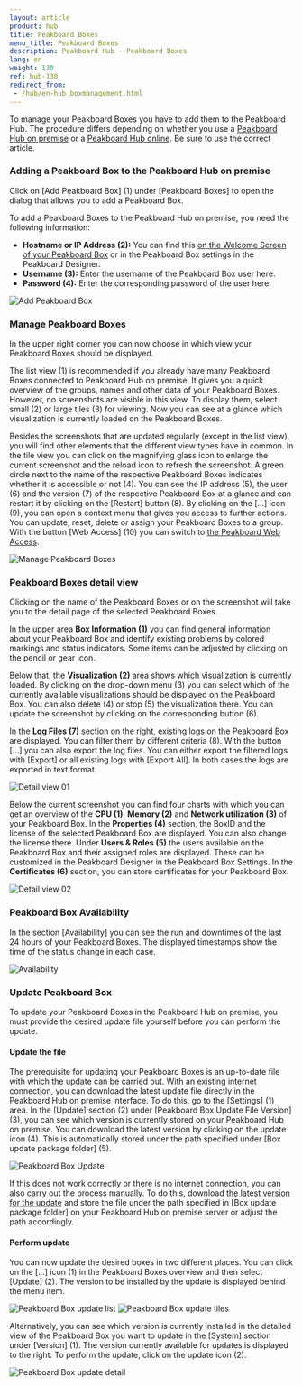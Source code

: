 ```yaml
---
layout: article
product: hub
title: Peakboard Boxes
menu_title: Peakboard Boxes
description: Peakboard Hub - Peakboard Boxes 
lang: en
weight: 130
ref: hub-130
redirect_from:
 - /hub/en-hub_boxmanagement.html
---
```


To manage your Peakboard Boxes you have to add them to the Peakboard Hub.
The procedure differs depending on whether you use a [Peakboard Hub on premise](/hub/Peakboard_Hub_on_premise/en-hub_boxmanagement.html) or a [Peakboard Hub online](/hub/Peakboard_Hub_online/en-hub-online_boxmanagement.html).
Be sure to use the correct article.

### Adding a Peakboard Box to the Peakboard Hub on premise

Click on [Add Peakboard Box] (1) under [Peakboard Boxes] to open the dialog that allows you to add a Peakboard Box.

To add a Peakboard Boxes to the Peakboard Hub on premise, you need the following information:

* **Hostname or IP Address (2):** You can find this [on the Welcome Screen of your Peakboard Box](/get_started/en-peakboard-box.html) or in the Peakboard Box settings in the Peakboard Designer.
* **Username (3):** Enter the username of the Peakboard Box user here.
* **Password (4):** Enter the corresponding password of the user here.

![Add Peakboard Box](/assets/images/hub/en_hub_boxes-01.png)

### Manage Peakboard Boxes

In the upper right corner you can now choose in which view your Peakboard Boxes should be displayed.

The list view (1) is recommended if you already have many Peakboard Boxes connected to Peakboard Hub on premise.
It gives you a quick overview of the groups, names and other data of your Peakboard Boxes. However, no screenshots are visible in this view.
To display them, select small (2) or large tiles (3) for viewing. Now you can see at a glance which visualization is currently loaded on the Peakboard Boxes.

Besides the screenshots that are updated regularly (except in the list view), you will find other elements that the different view types have in common. In the tile view you can click on the magnifying glass icon to enlarge the current screenshot and the reload icon to refresh the screenshot.
A green circle next to the name of the respective Peakboard Boxes indicates whether it is accessible or not (4). You can see the IP address (5), the user (6) and the version (7) of the respective Peakboard Box at a glance and can restart it by clicking on the [Restart] button (8). By clicking on the [...] icon (9), you can open a context menu that gives you access to further actions. You can update, reset, delete or assign your Peakboard Boxes to a group. With the button [Web Access] (10) you can switch to [the Peakboard Web Access](/administration/en-web-access.html).

![Manage Peakboard Boxes](/assets/images/hub/en_hub_boxes-02.png)

### Peakboard Boxes detail view

Clicking on the name of the Peakboard Boxes or on the screenshot will take you to the detail page of the selected Peakboard Boxes.

In the upper area **Box Information (1)** you can find general information about your Peakboard Box and identify existing problems by colored markings and status indicators. Some items can be adjusted by clicking on the pencil or gear icon.

Below that, the **Visualization (2)** area shows which visualization is currently loaded.
By clicking on the drop-down menu (3) you can select which of the currently available visualizations should be displayed on the Peakboard Box. You can also delete (4) or stop (5) the visualization there. You can update the screenshot by clicking on the corresponding button (6).

In the **Log Files (7)** section on the right, existing logs on the Peakboard Box are displayed. You can filter them by different criteria (8). With the button [...] you can also export the log files. You can either export the filtered logs with [Export] or all existing logs with [Export All]. In both cases the logs are exported in text format.

![Detail view 01](/assets/images/hub/en_hub_boxes-03.png)

Below the current screenshot you can find four charts with which you can get an overview of the **CPU (1)**, **Memory (2)** and **Network utilization (3)** of your Peakboard Box.
In the **Properties (4)** section, the BoxID and the license of the selected Peakboard Box are displayed. You can also change the license there. Under **Users & Roles (5)** the users available on the Peakboard Box and their assigned roles are displayed. These can be customized in the Peakboard Designer in the Peakboard Box Settings. In the **Certificates (6)** section, you can store certificates for your Peakboard Box.

![Detail view 02](/assets/images/hub/en_hub_boxes-04.png)

### Peakboard Box Availability

In the section [Availability] you can see the run and downtimes of the last 24 hours of your Peakboard Boxes.
The displayed timestamps show the time of the status change in each case.

![Availability](/assets/images/hub/en_hub_boxes-05.png)

### Update Peakboard Box

To update your Peakboard Boxes in the Peakboard Hub on premise, you must provide the desired update file yourself before you can perform the update.

#### Update the file

The prerequisite for updating your Peakboard Boxes is an up-to-date file with which the update can be carried out. With an existing internet connection, you can download the latest update file directly in the Peakboard Hub on premise interface. To do this, go to the [Settings] (1) area. In the [Update] section (2) under [Peakboard Box Update File Version] (3), you can see which version is currently stored on your Peakboard Hub on premise. You can download the latest version by clicking on the update icon (4). This is automatically stored under the path specified under [Box update package folder] (5).

![Peakboard Box Update](/assets/images/hub/en_hub_boxes-06.png)

If this does not work correctly or there is no internet connection, you can also carry out the process manually. To do this, download [the latest version for the update](https://peakboard.com/download/Peakboard/master/PeakboardRuntime.pbux) and store the file under the path specified in [Box update package folder] on your Peakboard Hub on premise server or adjust the path accordingly.

#### Perform update

You can now update the desired boxes in two different places. You can click on the [...] icon (1) in the Peakboard Boxes overview and then select [Update] (2). The version to be installed by the update is displayed behind the menu item.

![Peakboard Box update list](/assets/images/hub/en_hub_boxes-07.png)
![Peakboard Box update tiles](/assets/images/hub/en_hub_boxes-08.png)

Alternatively, you can see which version is currently installed in the detailed view of the Peakboard Box you want to update in the [System] section under [Version] (1). The version currently available for updates is displayed to the right. To perform the update, click on the update icon (2).

![Peakboard Box update detail](/assets/images/hub/en_hub_boxes-09.png)
